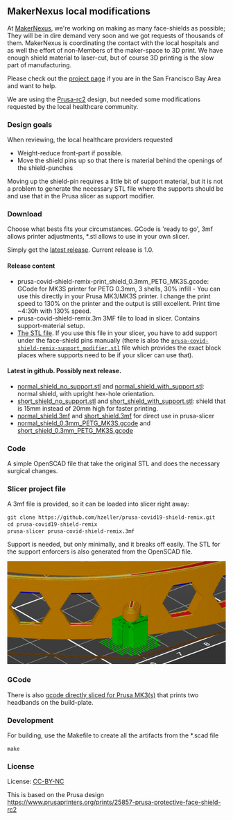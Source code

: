 MakerNexus local modifications
------------------------------

At [MakerNexus], we're working on making as many face-shields as possible;
They will be in dire demand very soon and we got requests of thousands of them.
MakerNexus is coordinating the contact with the local hospitals and
as well the effort of non-Members of the maker-space to 3D print. We
have enough shield material to laser-cut, but of course 3D printing is the
slow part of manufacturing.

Please check out the [project page] if you are in the San Francisco
Bay Area and want to help.

We are using the [Prusa-rc2] design, but needed some modifications requested
by the local healthcare community.

### Design goals

When reviewing, the local healthcare providers requested

   * Weight-reduce front-part if possible.
   * Move the shield pins up so that there is material behind the openings
     of the shield-punches

Moving up the shield-pin requires a little bit of support material, but it
is not a problem to generate the necessary STL file where the supports should
be and use that in the Prusa slicer as support modifier.

### Download

Choose what bests fits your circumstances. GCode is 'ready to go', 3mf allows
printer adjustments, *.stl allows to use in your own slicer.

Simply get the [latest release](https://github.com/hzeller/prusa-covid19-shield-remix/releases). Current release is 1.0.

#### Release content
  * prusa-covid-shield-remix-print_shield_0.3mm_PETG_MK3S.gcode: GCode for MK3S printer for PETG 0.3mm, 3 shells, 30% infill - You can use this directly in your Prusa MK3/MK3S printer. I change the print speed to 130% on the printer and the output is still excellent. Print time ~4:30h with 130% speed.
  * prusa-covid-shield-remix.3m 3MF file to load in slicer. Contains support-material setup.
  * [The STL file](./prusa-covid-shield-remix-print_shield.stl). If you use this file in your slicer, you have to add support under the face-shield pins manually (there is also the [`prusa-covid-shield-remix-support_modifier.stl`](./prusa-covid-shield-remix-support_modifier.stl) file which provides the exact block places where supports need to be if your slicer can use that).

#### Latest in github. Possibly next release.
 * [normal_shield_no_support.stl](./normal_shield_no_support.stl) and
   [normal_shield_with_support.stl](./normal_shield_with_support.stl): normal
   shield, with upright hex-hole orientation.
 * [short_shield_no_support.stl](./short_shield_no_support.stl) and
   [short_shield_with_support.stl](./short_shield_with_support.stl): shield that
   is 15mm instead of 20mm high for faster printing.
 * [normal_shield.3mf](./normal_shield.3mf) and
   [short_shield.3mf](./short_shield.3mf) for direct use in prusa-slicer
 * [normal_shield_0.3mm_PETG_MK3S.gcode](./normal_shield_0.3mm_PETG_MK3S.gcode)
   and
   [short_shield_0.3mm_PETG_MK3S.gcode](./short_shield_0.3mm_PETG_MK3S.gcode)

### Code

A simple OpenSCAD file that take the original STL and does the necessary
surgical changes.

### Slicer project file
A 3mf file is provided, so it can be loaded into slicer right away:

```
git clone https://github.com/hzeller/prusa-covid19-shield-remix.git
cd prusa-covid19-shield-remix
prusa-slicer prusa-covid-shield-remix.3mf
```

Support is needed, but only minimally, and it breaks off easily. The STL for
the support enforcers is also generated from the OpenSCAD file.

![Showing weight reducing holes and support material](img/minimal-support.png)

### GCode
There is also [gcode directly sliced for Prusa MK3(s)](prusa-covid-shield-remix-print_shield_0.3mm_PETG_MK3S.gcode) that prints two headbands on the
build-plate.

### Development

For building, use the Makefile to create all the artifacts from the *.scad
file

```
make
```

### License

License: [CC-BY-NC]

This is based on the Prusa design
https://www.prusaprinters.org/prints/25857-prusa-protective-face-shield-rc2

[MakerNexus]: https://www.makernexus.com/
[prusa-rc2]: https://www.prusaprinters.org/prints/25857-prusa-protective-face-shield-rc2
[CC-BY-NC]: https://creativecommons.org/licenses/by-nc/4.0/
[project page]: http://makernexuswiki.com/index.php?title=3D_printed_face_shields
[prusa-slicer]: https://www.prusa3d.com/prusaslicer/
